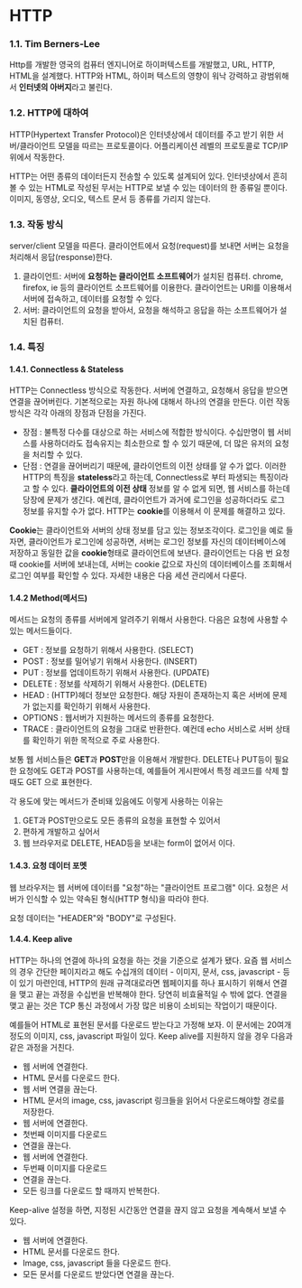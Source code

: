 # HTTP

### 1.1. Tim Berners-Lee

Http를 개발한 영국의 컴퓨터 엔지니어로 하이퍼텍스트를 개발했고, URL, HTTP, HTML을 설계했다. HTTP와 HTML, 하이퍼 텍스트의 영향이 워낙 강력하고 광범위해서 **인터넷의 아버지**라고 불린다.

### 1.2. HTTP에 대하여

HTTP(Hypertext Transfer Protocol)은 인터넷상에서 데이터를 주고 받기 위한 서버/클라이언트 모델을 따르는 프로토콜이다. 어플리케이션 레벨의 프로토콜로 TCP/IP위에서 작동한다.

 HTTP는 어떤 종류의 데이터든지 전송할 수 있도록 설계되어 있다. 인터넷상에서 흔히  볼 수 있는 HTML로 작성된 무서는 HTTP로 보낼 수 있는 데이터의 한 종류일 뿐이다. 이미지, 동영상, 오디오, 텍스트 문서 등 종류를 가리지 않는다.

### 1.3. 작동 방식

server/client 모델을 따른다. 클라이언트에서 요청(request)를 보내면 서버는 요청을 처리해서 응답(response)한다.

1. 클라이언트: 서버에 **요청하는 클라이언트 소프트웨어**가 설치된 컴퓨터. chrome, firefox, ie 등의 클라이언트 소프트웨어를 이용한다. 클라이언트는 URI를 이용해서 서버에 접속하고, 데이터를 요청할 수 있다.
2. 서버: 클라이언트의 요청을 받아서, 요청을 해석하고 응답을 하는 소프트웨어가 설치된 컴퓨터.

### 1.4. 특징

#### 1.4.1. Connectless & Stateless

HTTP는 Connectless 방식으로 작동한다. 서버에 연결하고, 요청해서 응답을 받으면 연결을 끊어버린다. 기본적으로는 자원 하나에 대해서 하나의 연결을 만든다. 이런 작동방식은 각각 아래의 장점과 단점을 가진다.

- 장점 : 불특정 다수를 대상으로 하는 서비스에 적합한 방식이다. 수십만명이 웹 서비스를 사용하더라도 접속유지는 최소한으로 할 수 있기 때문에, 더 많은 유저의 요청을 처리할 수 있다.
- 단점 : 연결을 끊어버리기 때문에, 클라이언트의 이전 상태를 알 수가 없다. 이러한 HTTP의 특징을 **stateless**라고 하는데, Connectless로 부터 파생되는 특징이라고 할 수 있다. **클라이언트의 이전 상태** 정보를 알 수 없게 되면, 웹 서비스를 하는데 당장에 문제가 생긴다. 예컨데, 클라이언트가 과거에 로그인을 성공하더라도 로그 정보를 유지할 수가 없다. HTTP는 **cookie**를 이용해서 이 문제를 해결하고 있다.

**Cookie**는 클라이언트와 서버의 상태 정보를 담고 있는 정보조각이다. 로그인을 예로 들자면, 클라이언트가 로그인에 성공하면, 서버는 로그인 정보를 자신의 데이터베이스에 저장하고 동일한 값을 **cookie**형태로 클라이언트에 보낸다. 클라이언트는 다음 번 요청때 cookie를 서버에 보내는데, 서버는 cookie 값으로 자신의 데이터베이스를 조회해서 로그인 여부를 확인할 수 있다. 자세한 내용은 다음 세션 관리에서 다룬다.

#### 1.4.2 Method(메서드)

메서드는 요청의 종류를 서버에게 알려주기 위해서 사용한다. 다음은 요청에 사용할 수 있는 메서드들이다.

- GET : 정보를 요청하기 위해서 사용한다. (SELECT)
- POST : 정보를 밀어넣기 위해서 사용한다. (INSERT)
- PUT : 정보를 업데이트하기 위해서 사용한다. (UPDATE)
- DELETE : 정보를 삭제하기 위해서 사용한다. (DELETE)
- HEAD : (HTTP)헤더 정보만 요청한다. 해당 자원이 존재하는지 혹은 서버에 문제가 없는지를 확인하기 위해서 사용한다.
- OPTIONS : 웹서버가 지원하는 메서드의 종류를 요청한다.
- TRACE : 클라이언트의 요청을 그대로 반환한다. 예컨데 echo 서비스로 서버 상태를 확인하기 위한 목적으로 주로 사용한다.

보통 웹 서비스들은 **GET**과 **POST**만을 이용해서 개발한다. DELETE나 PUT등이 필요한 요청에도 GET과 POST를 사용하는데, 예를들어 게시판에서 특정 레코드를 삭제 할때도 GET 으로 표현한다.

각 용도에 맞는 메서드가 준비돼 있음에도 이렇게 사용하는 이유는

1. GET과 POST만으로도 모든 종류의 요청을 표현할 수 있어서
2. 편하게 개발하고 싶어서
3. 웹 브라우저로 DELETE, HEAD등을 보내는 form이 없어서 이다.

#### 1.4.3. 요청 데이터 포멧

웹 브라우저는 웹 서버에 데이터를 "요청"하는 "클라이언트 프로그램" 이다. 요청은 서버가 인식할 수 있는 약속된 형식(HTTP 형식)을 따라야 한다.

요청 데이터는 "HEADER"와 "BODY"로 구성된다.

#### 1.4.4. Keep alive

HTTP는 하나의 연결에 하나의 요청을 하는 것을 기준으로 설계가 됐다. 요즘 웹 서비스의 경우 간단한 페이지라고 해도 수십개의 데이터 - 이미지, 문서, css, javascript - 등이 있기 마련인데, HTTP의 원래 규격대로라면 웹페이지를 하나 표시하기 위해서 연결을 맺고 끝는 과정을 수십번을 반복해야 한다. 당연히 비효율적일 수 밖에 없다. 연결을 맺고 끝는 것은 TCP 통신 과정에서 가장 많은 비용이 소비되는 작업이기 때문이다.

예를들어 HTML로 표현된 문서를 다운로드 받는다고 가정해 보자. 이 문서에는 20여개 정도의 이미지, css, javascript 파일이 있다. Keep alive를 지원하지 않을 경우 다음과 같은 과정을 거친다.

- 웹 서버에 연결한다.
- HTML 문서를 다운로드 한다.
- 웹 서버 연결을 끊는다.
- HTML 문서의 image, css, javascript 링크들을 읽어서 다운로드해야할 경로를 저장한다.
- 웹 서버에 연결한다.
- 첫번째 이미지를 다운로드
- 연결을 끊는다.
- 웹 서버에 연결한다.
- 두번째 이미지를 다운로드
- 연결을 끊는다.
- 모든 링크를 다운로드 할 때까지 반복한다.

Keep-alive 설정을 하면, 지정된 시간동안 연결을 끊지 않고 요청을 계속해서 보낼 수 있다.

- 웹 서버에 연결한다.
- HTML 문서를 다운로드 한다.
- Image, css, javascript 들을 다운로드 한다.
- 모든 문서를 다운로드 받았다면 연결을 끊는다.



